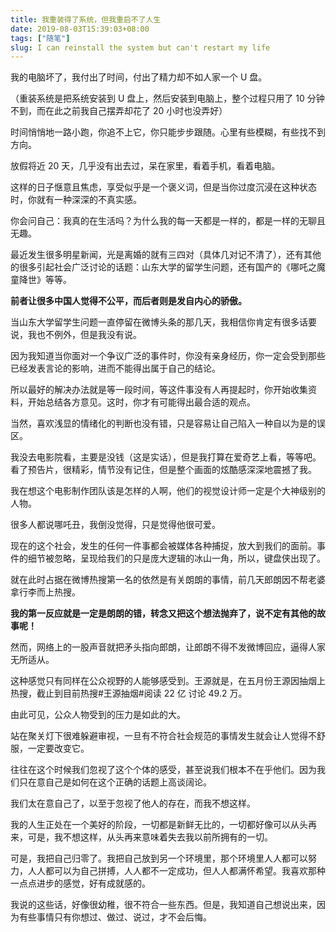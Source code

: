 ```yaml
---
title: 我重装得了系统，但我重启不了人生
date: 2019-08-03T15:39:03+08:00
tags: ["随笔"]
slug: I can reinstall the system but can't restart my life
---
```


我的电脑坏了，我付出了时间，付出了精力却不如人家一个 U 盘。

（重装系统是把系统安装到 U 盘上，然后安装到电脑上，整个过程只用了 10 分钟不到，而在此之前我自己摆弄却花了 20 小时也没弄好）

时间悄悄地一路小跑，你追不上它，你只能步步跟随。心里有些模糊，有些找不到方向。

放假将近 20 天，几乎没有出去过，呆在家里，看着手机，看着电脑。

这样的日子惬意且焦虑，享受似乎是一个褒义词，但是当你过度沉浸在这种状态时，你就有一种深深的不真实感。

你会问自己：我真的在生活吗？为什么我的每一天都是一样的，都是一样的无聊且无趣。

最近发生很多明星新闻，光是离婚的就有三四对（具体几对记不清了），还有其他的很多引起社会广泛讨论的话题：山东大学的留学生问题，还有国产的《哪吒之魔童降世》等等。

**前者让很多中国人觉得不公平，而后者则是发自内心的骄傲。**

当山东大学留学生问题一直停留在微博头条的那几天，我相信你肯定有很多话要说，我也不例外，但是我没有说。

因为我知道当你面对一个争议广泛的事件时，你没有亲身经历，你一定会受到那些已经发表言论的影响，进而不能得出属于自己的结论。

所以最好的解决办法就是等一段时间，等这件事没有人再提起时，你开始收集资料，开始总结各方意见。这时，你才有可能得出最合适的观点。

当然，喜欢浅显的情绪化的判断也没有错，只是容易让自己陷入一种自以为是的误区。

我没去电影院看，主要是没钱（这是实话），但是我打算在爱奇艺上看，等等吧。看了预告片，很精彩，情节没有记住，但是整个画面的炫酷感深深地震撼了我。

我在想这个电影制作团队该是怎样的人啊，他们的视觉设计师一定是个大神级别的人物。

很多人都说哪吒丑，我倒没觉得，只是觉得他很可爱。

现在的这个社会，发生的任何一件事都会被媒体各种捕捉，放大到我们的面前。事件的细节被忽略，呈现给我们的只是庞大逻辑的冰山一角，所以，键盘侠出现了。

就在此时占据在微博热搜第一名的依然是有关朗朗的事情，前几天郎朗因不帮老婆拿行李而上热搜。

**我的第一反应就是一定是朗朗的错，转念又把这个想法抛弃了，说不定有其他的故事呢！**

然而，网络上的一股声音就把矛头指向郎朗，让郎朗不得不发微博回应，逼得人家无所适从。

这种感觉只有同样在公众视野的人能够感受到。王源就是，在五月份王源因抽烟上热搜，截止到目前热搜#王源抽烟#阅读 22 亿 讨论 49.2 万。

由此可见，公众人物受到的压力是如此的大。

站在聚关灯下很难躲避审视，一旦有不符合社会规范的事情发生就会让人觉得不舒服，一定要改变它。

往往在这个时候我们忽视了这个个体的感受，甚至说我们根本不在乎他们。因为我们只在意自己是如何在这个正确的话题上高谈阔论。

我们太在意自己了，以至于忽视了他人的存在，而我不想这样。

我的人生正处在一个美好的阶段，一切都是新鲜无比的，一切都好像可以从头再来，可是，我不想这样，从头再来意味着失去我以前所拥有的一切。

可是，我把自己归零了。我把自己放到另一个环境里，那个环境里人人都可以努力，人人都可以为自己拼搏，人人都不一定成功，但人人都满怀希望。我喜欢那种一点点进步的感觉，好有成就感的。

我说的这些话，好像很幼稚，很不符合一些东西。但是，我知道自己想说出来，因为有些事情只有你想过、做过、说过，才不会后悔。
